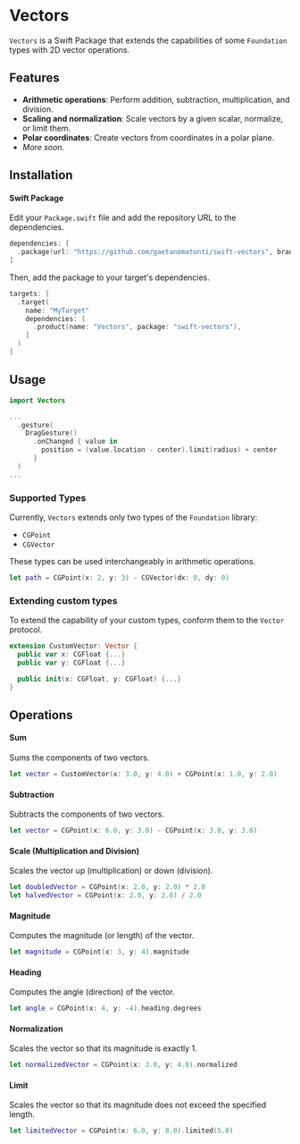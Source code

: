 # Vectors

`Vectors` is a Swift Package that extends the capabilities of some `Foundation` types with 2D vector operations.

## Features
- **Arithmetic operations**: Perform addition, subtraction, multiplication, and division.
- **Scaling and normalization**: Scale vectors by a given scalar, normalize, or limit them.
- **Polar coordinates**: Create vectors from coordinates in a polar plane.
- *More soon*.

## Installation
#### Swift Package
Edit your `Package.swift` file and add the repository URL to the dependencies.

```swift
dependencies: [
  .package(url: "https://github.com/gaetanomatonti/swift-vectors", branch: "main")
]
```

Then, add the package to your target's dependencies.

```swift
targets: [
  .target(
    name: "MyTarget"
    dependencies: [
      .product(name: "Vectors", package: "swift-vectors"),
    ]
  )
]
```

## Usage

```swift
import Vectors

...
  .gesture(
    DragGesture()
      .onChanged { value in
        position = (value.location - center).limit(radius) + center
      }
  )
...
```

### Supported Types
Currently, `Vectors` extends only two types of the `Foundation` library:
- `CGPoint`
- `CGVector`

These types can be used interchangeably in arithmetic operations.
```swift
let path = CGPoint(x: 2, y: 3) - CGVector(dx: 0, dy: 0)
```

### Extending custom types
To extend the capability of your custom types, conform them to the `Vector` protocol.

```swift
extension CustomVector: Vector {
  public var x: CGFloat {...}
  public var y: CGFloat {...}

  public init(x: CGFloat, y: CGFloat) {...}
}
```

## Operations

#### Sum
Sums the components of two vectors.

```swift
let vector = CustomVector(x: 3.0, y: 4.0) + CGPoint(x: 1.0, y: 2.0)       // CustomVector(x: 4.0, y: 6.0)
```

#### Subtraction
Subtracts the components of two vectors.

```swift
let vector = CGPoint(x: 6.0, y: 3.0) - CGPoint(x: 3.0, y: 3.0)            // CGPoint(x: 3.0, y: 0.0)
```

#### Scale (Multiplication and Division)
Scales the vector up (multiplication) or down (division).

```swift
let doubledVector = CGPoint(x: 2.0, y: 2.0) * 2.0                         // CGPoint(x: 4.0, y: 4.0)
let halvedVector = CGPoint(x: 2.0, y: 2.0) / 2.0                          // CGPoint(x: 1.0, y: 1.0)
```

#### Magnitude
Computes the magnitude (or length) of the vector.

```swift
let magnitude = CGPoint(x: 3, y: 4).magnitude                             // 5.0
```

#### Heading
Computes the angle (direction) of the vector.

```swift
let angle = CGPoint(x: 4, y: -4).heading.degrees                          // -45.0
```

#### Normalization
Scales the vector so that its magnitude is exactly 1.

```swift
let normalizedVector = CGPoint(x: 3.0, y: 4.0).normalized                 // CGPoint(x: 0.6, y: 0.8)
```

#### Limit
Scales the vector so that its magnitude does not exceed the specified length.

```swift
let limitedVector = CGPoint(x: 6.0, y: 8.0).limited(5.0)                  // CGPoint(x: 3.0, y: 4.0)
```
